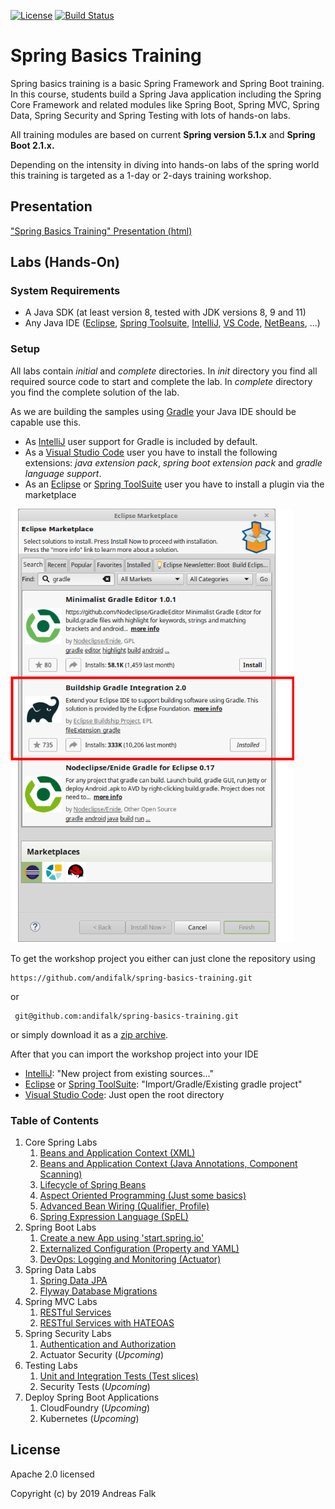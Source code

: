 [![License](https://img.shields.io/badge/License-Apache%20License%202.0-brightgreen.svg)][1]
[![Build Status](https://travis-ci.org/andifalk/spring-basics-training.svg?branch=master)](https://travis-ci.org/andifalk/spring-basics-training)


# Spring Basics Training
Spring basics training is a basic Spring Framework and Spring Boot training. 
In this course, students build a Spring Java application including the Spring Core Framework and related modules like Spring Boot, Spring MVC, Spring Data, Spring Security and Spring Testing with lots of hands-on labs.

All training modules are based on current __Spring version 5.1.x__ and __Spring Boot 2.1.x.__

Depending on the intensity in diving into hands-on labs of the spring world this training is targeted
as a 1-day or 2-days training workshop.

## Presentation

["Spring Basics Training" Presentation (html)](https://andifalk.github.io/spring-basics-training/presentation/index.html)

## Labs (Hands-On)

### System Requirements

* A Java SDK (at least version 8, tested with JDK versions 8, 9 and 11)
* Any Java IDE ([Eclipse](https://www.eclipse.org/), [Spring Toolsuite](https://spring.io/tools), [IntelliJ](https://www.jetbrains.com/idea/), [VS Code](https://code.visualstudio.com/), [NetBeans](https://netbeans.org/), ...)

### Setup

All labs contain _initial_ and _complete_ directories.
In _init_ directory you find all required source code to start and complete the lab. In _complete_ directory 
you find the complete solution of the lab.

As we are building the samples using [Gradle](https://gradle.org) your Java IDE should be capable use this.

* As [IntelliJ](https://www.jetbrains.com/idea/) user support for Gradle is included by default.
* As a [Visual Studio Code](https://code.visualstudio.com/) user you have to install the following extensions: _java extension pack_, _spring boot extension pack_ and _gradle language support_.
* As an [Eclipse](https://www.eclipse.org/) or [Spring ToolSuite](https://spring.io/tools) user you have to install a plugin via the marketplace

![eclipse](eclipse_gradle.png "eclipse")

To get the workshop project you either can just clone the repository using

```
https://github.com/andifalk/spring-basics-training.git
```

or

```
 git@github.com:andifalk/spring-basics-training.git
```

or simply download it as a [zip archive](https://github.com/andifalk/spring-basics-training/archive/master.zip).

After that you can import the workshop project into your IDE

* [IntelliJ](https://www.jetbrains.com/idea): "New project from existing sources..."
* [Eclipse](https://www.eclipse.org/) or [Spring ToolSuite](https://spring.io/tools): "Import/Gradle/Existing gradle project"
* [Visual Studio Code](https://code.visualstudio.com/): Just open the root directory

### Table of Contents

1. Core Spring Labs
    1. [Beans and Application Context (XML)](https://github.com/andifalk/spring-basics-training/tree/master/lab-1)
    2. [Beans and Application Context (Java Annotations, Component Scanning)](https://github.com/andifalk/spring-basics-training/tree/master/lab-2) 
    3. [Lifecycle of Spring Beans](https://github.com/andifalk/spring-basics-training/tree/master/lab-3)	
    4. [Aspect Oriented Programming (Just some basics)](https://github.com/andifalk/spring-basics-training/tree/master/lab-4)
    5. [Advanced Bean Wiring (Qualifier, Profile)](https://github.com/andifalk/spring-basics-training/tree/master/lab-5)
    6. [Spring Expression Language (SpEL)](https://github.com/andifalk/spring-basics-training/tree/master/lab-6)
2. Spring Boot Labs
    1. [Create a new App using 'start.spring.io'](https://github.com/andifalk/spring-basics-training/tree/master/lab-7)
    2. [Externalized Configuration (Property and YAML)](https://github.com/andifalk/spring-basics-training/tree/master/lab-8)
    3. [DevOps: Logging and Monitoring (Actuator)](https://github.com/andifalk/spring-basics-training/tree/master/lab-9)
3. Spring Data Labs
    1. [Spring Data JPA](https://github.com/andifalk/spring-basics-training/tree/master/lab-10)
    2. [Flyway Database Migrations](https://github.com/andifalk/spring-basics-training/tree/master/lab-11)
4. Spring MVC Labs
    1. [RESTful Services](https://github.com/andifalk/spring-basics-training/tree/master/lab-12)
    1. [RESTful Services with HATEOAS](https://github.com/andifalk/spring-basics-training/tree/master/lab-13)
5. Spring Security Labs
    1. [Authentication and Authorization](https://github.com/andifalk/spring-basics-training/tree/master/lab-14)
    2. Actuator Security (*Upcoming*)
6. Testing Labs
    1. [Unit and Integration Tests (Test slices)](https://github.com/andifalk/spring-basics-training/tree/master/lab-15)
    2. Security Tests (*Upcoming*)
7. Deploy Spring Boot Applications
    1. CloudFoundry (*Upcoming*)
    2. Kubernetes (*Upcoming*)

## License

Apache 2.0 licensed

Copyright (c) by 2019 Andreas Falk

[1]:http://www.apache.org/licenses/LICENSE-2.0.txt
